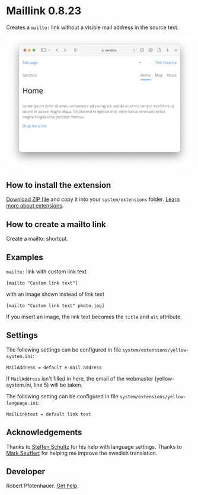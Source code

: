 # Maillink 0.8.23

Creates a `mailto:` link without a visible mail address in the source text.

<p align="center"><img src="SCREENSHOT.png" alt="Screenshot"></p>

## How to install the extension

[Download ZIP file](https://github.com/pftnhr/yellow-maillink/archive/refs/heads/main.zip) and copy it into your `system/extensions` folder. [Learn more about extensions](https://github.com/annaesvensson/yellow-update).

## How to create a mailto link

Create a mailto: shortcut.

## Examples

`mailto:` link with custom link text

    [mailto "Custom link text"]

with an image shown instead of link text

    [mailto "Custom link text" photo.jpg]

If you insert an image, the link text becomes the `title` and `alt` attribute.

## Settings

The following settings can be configured in file `system/extensions/yellow-system.ini`:

    MailAddress = default e-mail address

If `MailAddress` isn't filled in here, the email of the webmaster (yellow-system.ini, line 5) will be taken.

The following setting can be configured in file `system/extensions/yellow-language.ini`:

    MailLinktext = default link text

## Acknowledgements

Thanks to [Steffen Schultz](https://github.com/schulle4u) for his help with language settings. Thanks to [Mark Seuffert](https://github.com/markseuffert) for helping me improve the swedish translation.

## Developer

Robert Pfotenhauer. [Get help](https://datenstrom.se/yellow/help/).
